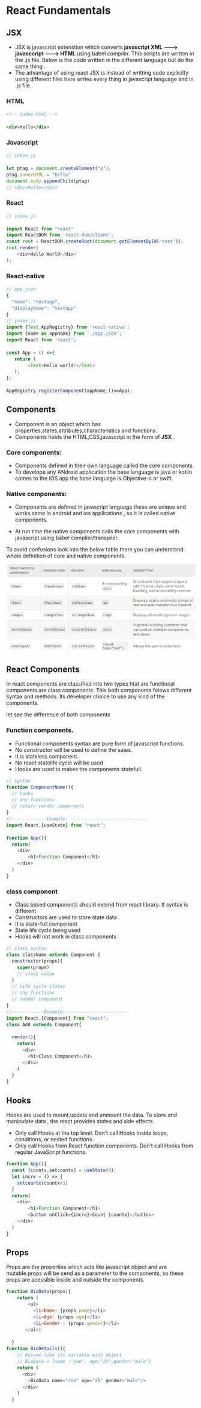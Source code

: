 # React Fundamentals

## JSX

* JSX is javascript extenstion which converts <b>javascript XML  ---> javasccript ---> HTML</b> using babel compiler. This scripts are written in the .js file. Below is the code  written in the different language but do the same thing .
* The advantage of using react JSX is instead of writting code explicilty using different files here writes every thing in javascript language and in .js file.

### HTML
```html
<!-- index.html -->

<div>Hello</div>
```
### Javascript
```javascript
// index.js

let ptag = document.createElement("p");  
ptag.innerHTML = "hello"                  
document.body.appendChild(ptag)     
// <div>Hello</div>
```
### React
```javascript
// index.js

import React from "react"  
import ReactDOM from 'react-dom/client';
const root = ReactDOM.createRoot(document.getElementById('root'));
root.render(
    <div>Hello World</div>
);
```

### React-native
```javascript
// app.json
{
  "name": "testapp",
  "displayName": "testapp"
}
// index.js
import {Text,AppRegistry} from 'react-native';
import {name as appName} from './app.json';
import React from 'react';

const App = () =>{
   return (
        <Text>Hello world!</Text>
   );
};

AppRegistry.registerComponent(appName,()=>App);
```

## Components

* Component is an object which has properties,states,attributes,characteristics and functions.
* Components holds the HTML,CSS,javascript in the form of <b>JSX</b> .

### <b>Core components:</b>
* Components defined in their own language called the core components.
* To develope any ANdroid application the base language is java or kotlin comes to the IOS app the base language is Objective-c or swift.

### <b>Native components: </b>

* Components are defined in javascript language these are unique and works same in android and ios applications , so it is called native components.

* At run time the native components calls the core components with javascript using babel compiler/transpiler.

To avoid confusions look into the below table there you can understand whole definition of core and native components.

![ALt cncomp](./assets/cncomp.png)

## React Components

In react components are classified into two types htat are functional components are class components. This both components folows different syntax and methods. Its developer choice to use any kind of the components.

let see the difference of both components

### <b> Function components</b>.

* Functional components syntax are pure form of javascript functions.
* No constructor will be used to define the sates.
* It is stateless component.
* No react statelife cycle will be used
* Hooks are used to makes the components statefull.

```javascript
// syntax
function ComponentName(){
  // hooks
  // any functions
  // return render components
}
//-------------Example: -----------------------------
import React,{useState} from "react";

function App(){
  return(
    <div>
        <h1>Function Component</h1>
    </div>
  )
}
```

### <b>class component</b>
* Class based components should extend from react library. It syntax is different
* Constructors are used to store state data
* It is state-full component
* State life cycle being used
* Hooks will not work in class components

```javascript
// class syntax
class className extends Component {
  constructor(props){
    super(props)
    // state value
  }
  // life cycle states
  // any functions
  // render component
}
//------------Example:-----------------------
import React,{Component} from "react";
class Add extends Component{

  render(){
    return(
      <div>
        <h1>Class Component</h1>
      </div>
    )
  }
}
```
## Hooks

Hooks are used to mount,update and unmount the data. To store and manipulate data , the react provides states and side effects.
* Only call Hooks at the top level. Don’t call Hooks inside loops, conditions, or nested functions.
* Only call Hooks from React function components. Don’t call Hooks from regular JavaScript functions. 

```javascript
function App(){
  const [countx,setcountx] = useState(0);
  let incre = () => {
    setcountx(countx+1)
  }
  return(
    <div>
        <h1>Function Component</h1>
        <button onClick={incre}>Count {countx}</button>
    </div>
  )
}
```

## Props

Props are the properties which acts like javascript object and are mutable.props will be send as a parameter to the components, so these props are acessible inside and outside the components.

```javascript
function BioData(props){
    return (
        <ul> 
          <li>Name: {props.name}</li>  
          <li>Age: {props.age}</li>    
          <li>Gender : {props.gender}</li>
       </ul>)
     
  }
function BioDetails(){
    // Assume like its variable with object 
    // BioData = {name :"joe", age:"25",gender:"male"}
    return (
      <div>
        <BioData name="Joe" age="25" gender="male"/>
      </div>
    )
  }
```